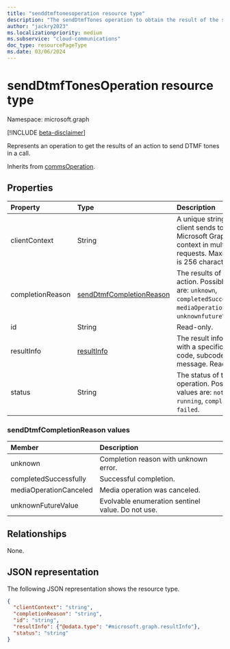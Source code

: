 ```yaml
---
title: "senddtmftonesoperation resource type"
description: "The sendDtmfTones operation to obtain the result of the sendDtmfTones action."
author: "jackry2023"
ms.localizationpriority: medium
ms.subservice: "cloud-communications"
doc_type: resourcePageType
ms.date: 03/06/2024
---
```


# sendDtmfTonesOperation resource type

Namespace: microsoft.graph

[!INCLUDE [beta-disclaimer](../../includes/beta-disclaimer.md)]

Represents an operation to get the results of an action to send DTMF tones in a call. 

Inherits from [commsOperation](commsoperation.md).

## Properties

| Property            | Type                        | Description|
|:--------------------|:----------------------------|:-----------------------------------------------------------------------------------|
| clientContext       | String                      | A unique string that the client sends to Microsoft Graph to keep context in multiple requests. Maximum size is 256 characters. |
| completionReason    | [sendDtmfCompletionReason](senddtmftonesoperation.md#senddtmfcompletionreason-values)    | The results of the action. Possible values are: `unknown`, `completedSuccessfully`, `mediaOperationCanceled`, `unknownfutureValue`. |
| id                  | String                      | Read-only.                                                                         |
| resultInfo          | [resultInfo](resultinfo.md) | The result information with a specific status code, subcode, and message. Read-only.        |
| status              | String                      | The status of the operation. Possible values are: `notStarted`, `running`, `completed`, `failed`.               |

### sendDtmfCompletionReason values
| Member            | Description|
|:--------------------|:------------------------------------|
| unknown | Completion reason with unknown error. |
| completedSuccessfully | Successful completion. |
| mediaOperationCanceled | Media operation was canceled. |
| unknownFutureValue | Evolvable enumeration sentinel value. Do not use. |

## Relationships
None.

## JSON representation

The following JSON representation shows the resource type.

<!-- {
  "blockType": "resource",
  "optionalProperties": [

  ],
  "@odata.type": "microsoft.graph.sendDtmfTonesOperation"
}-->
```json
{
  "clientContext": "string",
  "completionReason": "string",
  "id": "string",
  "resultInfo": {"@odata.type": "#microsoft.graph.resultInfo"},
  "status": "string"
}
```

<!-- uuid: 8fcb5dbc-d5aa-4681-8e31-b001d5168d79
2015-10-25 14:57:30 UTC -->
<!--
{
  "type": "#page.annotation",
  "description": "sendDtmfTonesOperation resource",
  "keywords": "",
  "section": "documentation",
  "tocPath": "",
  "suppressions": []
}
-->
